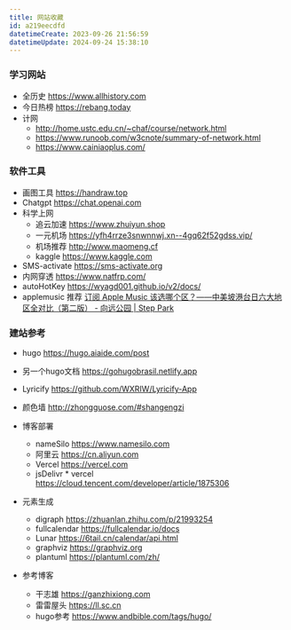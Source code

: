 ```yaml
---
title: 网站收藏
id: a219eecdfd
datetimeCreate: 2023-09-26 21:56:59
datetimeUpdate: 2024-09-24 15:38:10
---
```

### 学习网站
- 全历史 https://www.allhistory.com
- 今日热榜 https://rebang.today
- 计网
	- http://home.ustc.edu.cn/~chaf/course/network.html
	- https://www.runoob.com/w3cnote/summary-of-network.html
	- https://www.cainiaoplus.com/

### 软件工具
- 画图工具 https://handraw.top
- Chatgpt https://chat.openai.com
- 科学上网
	- 追云加速 https://www.zhuiyun.shop
	- 一元机场 https://yfh4rrze3snwnnwj.xn--4gq62f52gdss.vip/
	- 机场推荐 http://www.maomeng.cf
	- kaggle https://www.kaggle.com
- SMS-activate https://sms-activate.org
- 内网穿透 https://www.natfrp.com/
- autoHotKey  https://wyagd001.github.io/v2/docs/
- applemusic 推荐 [订阅 Apple Music 该选哪个区？——中美坡港台日六大地区全对比（第二版） - 向远公园 | Step Park](https://steppark.net/16357088669226.html)
### 建站参考

- hugo https://hugo.aiaide.com/post
- 另一个hugo文档 https://gohugobrasil.netlify.app
- Lyricify https://github.com/WXRIW/Lyricify-App
- 颜色墙 http://zhongguose.com/#shangengzi

- 博客部署
	- nameSilo https://www.namesilo.com
	- 阿里云 https://cn.aliyun.com
	- Vercel https://vercel.com
	- jsDelivr * vercel https://cloud.tencent.com/developer/article/1875306
- 元素生成
	- digraph https://zhuanlan.zhihu.com/p/21993254
	- fullcalendar https://fullcalendar.io/docs
	- Lunar https://6tail.cn/calendar/api.html
	- graphviz https://graphviz.org
	- plantuml https://plantuml.com/zh/
- 参考博客
	- 干志雄 https://ganzhixiong.com
	- 雷雷屋头 https://ll.sc.cn 
	- hugo参考 https://www.andbible.com/tags/hugo/
